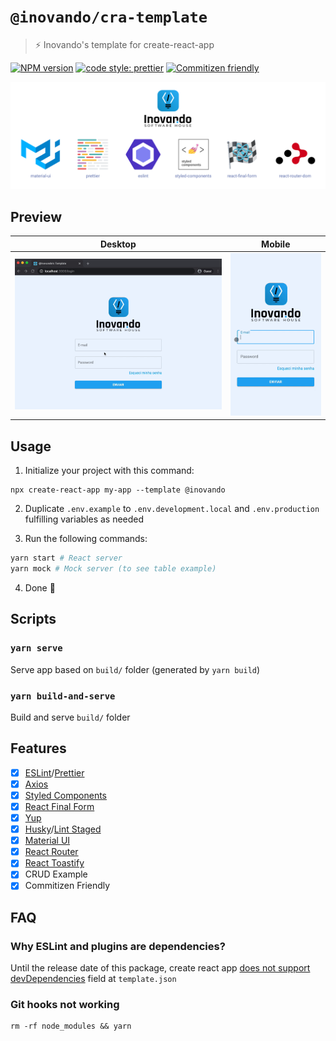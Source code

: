 # `@inovando/cra-template`
> ⚡️ Inovando's template for create-react-app

[![NPM version](https://img.shields.io/npm/v/@inovando/cra-template.svg)](https://www.npmjs.com/package/@inovando/cra-template)
[![code style: prettier](https://img.shields.io/badge/code_style-prettier-ff69b4.svg)](https://github.com/prettier/prettier)
[![Commitizen friendly](https://img.shields.io/badge/commitizen-friendly-brightgreen.svg)](http://commitizen.github.io/cz-cli/)


![Package Main Techs](docs/techs.png)

## Preview

|   Desktop   |  Mobile  |
|---------|-----------|
| ![Template Chrome Desktop Preview](docs/preview-desktop.gif) | ![Template Mobile Preview](docs/preview-mobile.gif) |


## Usage

1. Initialize your project with this command:

```
npx create-react-app my-app --template @inovando
```

2. Duplicate `.env.example` to `.env.development.local` and `.env.production` fulfilling variables as needed

3. Run the following commands:

```bash
yarn start # React server
yarn mock # Mock server (to see table example)
```

4. Done 🎉

## Scripts

### `yarn serve`

Serve app based on `build/` folder (generated by `yarn build`)

### `yarn build-and-serve`

Build and serve `build/` folder

## Features
- [x] [ESLint](https://github.com/santospatrick/eslint-config-react)/[Prettier](https://github.com/santospatrick/prettier-config)
- [x] [Axios](https://www.npmjs.com/package/axios)
- [x] [Styled Components](https://styled-components.com/)
- [x] [React Final Form](https://final-form.org/react)
- [x] [Yup](https://runkit.com/jquense/yup)
- [x] [Husky](https://github.com/typicode/husky)/[Lint Staged](https://github.com/okonet/lint-staged)
- [x] [Material UI](https://material-ui.com/)
- [x] [React Router](https://reacttraining.com/react-router/web/guides/quick-start)
- [x] [React Toastify](https://github.com/fkhadra/react-toastify)
- [x] CRUD Example
- [x] Commitizen Friendly

## FAQ

### Why ESLint and plugins are dependencies?

Until the release date of this package, create react app [does not support devDependencies](https://github.com/facebook/create-react-app/issues/8082) field at `template.json`

### Git hooks not working

```
rm -rf node_modules && yarn
```
